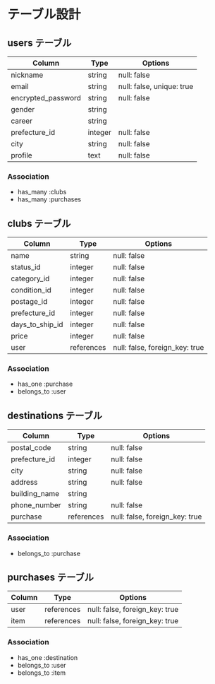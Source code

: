 # テーブル設計

## users テーブル

| Column              | Type    | Options                   |
| ------------------- | ------- | ------------------------- |
| nickname            | string  | null: false               |
| email               | string  | null: false, unique: true |
| encrypted_password  | string  | null: false               |
| gender              | string  |                           |
| career              | string  |                           |
| prefecture_id       | integer | null: false               |
| city                | string  | null: false               |
| profile             | text    | null: false               |

### Association

- has_many :clubs
- has_many :purchases


## clubs テーブル

| Column             | Type       | Options                         |
| ------------------ | ---------- | ------------------------------- |
| name               | string     | null: false                     |
| status_id          | integer    | null: false                     |
| category_id        | integer    | null: false                     |
| condition_id       | integer    | null: false                     |
| postage_id         | integer    | null: false                     |
| prefecture_id      | integer    | null: false                     |
| days_to_ship_id    | integer    | null: false                     |
| price              | integer    | null: false                     |
| user               | references | null: false, foreign_key: true  |

### Association

- has_one :purchase
- belongs_to :user

## destinations テーブル

| Column             | Type       | Options                         |
| ------------------ | ---------- | ------------------------------- |
| postal_code        | string     | null: false                     |
| prefecture_id      | integer    | null: false                     |
| city               | string     | null: false                     |
| address            | string     | null: false                     |
| building_name      | string     |                                 |
| phone_number       | string     | null: false                     |
| purchase           | references | null: false, foreign_key: true  |

### Association

- belongs_to :purchase

## purchases テーブル

| Column             | Type       | Options                         |
| ------------------ | ---------- | ------------------------------- |
| user               | references | null: false, foreign_key: true  |
| item               | references | null: false, foreign_key: true  |

### Association

- has_one :destination
- belongs_to :user
- belongs_to :item